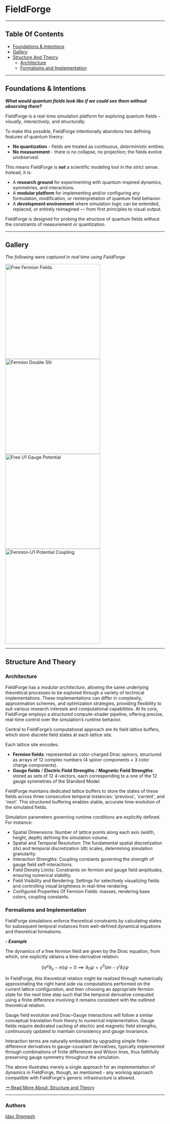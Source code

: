 # FieldForge

---

## Table Of Contents

- [Foundations & Intentions](#Foundations-&-Intentions)
- [Gallery](#gallery)
- [Structure And Theory](#structure-and-theory)
  - [Architecture](#architecture)
  - [Formalisms and Implementation](#formalisms-and-implementation)

---

## Foundations & Intentions

***What would quantum fields look like if we could *see* them without *observing* them?***

FieldForge is a real-time simulation platform for exploring quantum fields - *visually*, *interactively*️, and *structurally*.

To make this possible, FieldForge intentionally abandons two defining features of quantum theory:

- **No quantization** - fields are treated as continuous, *deterministic* entities.
- **No measurement** - there is no collapse, no projection; the fields evolve *unobserved*.

This means FieldForge is **not** a scientific modeling tool in the strict sense. Instead, it is:

- A **research ground** for experimenting with quantum-inspired dynamics, symmetries, and interactions.
- A **modular platform** for implementing and/or configuring any formulation, modification, or reinterpretation of quantum field behavior.
- A **development environment** where simulation logic can be extended, replaced, or entirely reimagined — from first principles to visual output.

FieldForge is designed for probing the structure of quantum fields without the constraints of measurement or quantization.

---

## Gallery

*The following were captured in real time using FieldForge*

<img src="assets/gifs/free_fermion_fields.gif" width="300" alt="Free Fermion Fields"/><img src="assets/gifs/fermion_double_slit.gif" width="300" alt="Fermion Double Slit"/><img src="assets/gifs/free_electromagnetic_gauge_potential.gif" width="300" alt="Free U1 Gauge Potential"/><img src="assets/gifs/fermion+u1_gauge.gif" width="300" alt="Fermion-U1 Potential Coupling"/>

---

## Structure And Theory

### Architecture

FieldForge has a *modular architecture*, allowing the same underlying theoretical processes to be explored through a variety of technical implementations. These implementations can differ in complexity, approximation schemes, and optimization strategies, providing flexibility to suit various research interests and computational capabilities. At its core, FieldForge employs a structured compute-shader pipeline, offering precise, real-time control over the simulation’s runtime behavior.

Central to FieldForge’s computational approach are its field lattice buffers, which store discrete field states at each lattice site.

Each lattice site encodes:

- **Fermion fields**: represented as color-charged Dirac spinors, structured as arrays of 12 complex numbers (4 spinor components × 3 color charge components).
- **Gauge fields** / **Electric Field Strengths** / **Magnetic Field Strengths**: stored as sets of 12 4-vectors, each corresponding to a one of the 12 gauge symmetries of the Standard Model.

FieldForge maintains dedicated lattice buffers to store the states of these fields across three consecutive temporal instances: 'previous', 'current', and 'next'. This structured buffering enables stable, accurate time-evolution of the simulated fields.

Simulation parameters governing runtime conditions are explicitly defined. For instance:

- Spatial Dimensions: Number of lattice points along each axis (width, height, depth) defining the simulation volume.
- Spatial and Temporal Resolution: The fundamental spatial discretization (dx) and temporal discretization (dt) scales, determining simulation granularity.
- Interaction Strengths: Coupling constants governing the strength of gauge field self-interactions.
- Field Density Limits: Constraints on fermion and gauge field amplitudes, ensuring numerical stability.
- Field Visibility and Rendering: Settings for selectively visualizing fields and controlling visual brightness in real-time rendering.
- Configured Properties Of Fermion Fields: masses, rendering base colors, coupling constants.

### Formalisms and Implementation

FieldForge simulations enforce theoretical constraints by calculating states for subsequent temporal instances from well-defined dynamical equations and theoretical formalisms.

***- Example***

The dynamics of a free fermion field are given by the Dirac equation, from which, one explicitly obtains a time-derivative relation:

$$
(i \gamma^\mu \partial_\mu - m)\psi = 0 \implies \partial_0 \psi = \gamma^0(im - \gamma^i \partial_i)\psi
$$

In FieldForge, this theoretical relation might be realized through numerically approximating the right hand side via computations performed on the current lattice configuration, and then choosing an appropriate fermion state for the next time step such that the temporal derivative computed using a finite difference involving it remains consistent with the outlined theoretical relation.

Gauge field evolution and Dirac–Gauge interactions will follow a similar conceptual translation from theory to numerical implementation. Gauge fields require dedicated caching of electric and magnetic field strengths, continuously updated to maintain consistency and gauge invariance.

Interaction terms are naturally embedded by upgrading simple finite-difference derivatives to gauge-covariant derivatives, typically implemented through combinations of finite differences and Wilson lines, thus faithfully preserving gauge symmetry throughout the simulation.

The above illustrates merely a single approach for an implementation of dynamics in FieldForge, though, as mentioned - any working approach compatible with FieldForge's generic infrastructure is allowed.

[⇥ Read More About: Structure and Theory](docs/theory/Structure%20And%20Theory.md)

---

### Authors

[Idan Shemesh](https://github.com/IdanShmsh)
